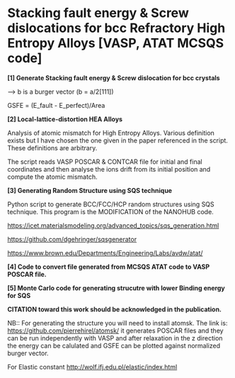 # Stacking fault energy & Screw dislocations for bcc Refractory High Entropy Alloys [VASP, ATAT MCSQS code]

**[1] Generate Stacking fault energy & Screw dislocation for bcc crystals**

--> b is a burger vector (b = a/2[111])

GSFE = (E_fault - E_perfect)/Area

**[2] Local-lattice-distortion HEA Alloys**

Analysis of atomic mismatch for High Entropy Alloys. Various definition exists but I have chosen the one given in the paper referenced in the script. These definitions are arbitrary.

The script reads VASP POSCAR & CONTCAR file for initial and final coordinates and then analyse the ions drift from its initial position and compute the atomic mismatch.

**[3] Generating Random Structure using SQS technique**

Python script to generate BCC/FCC/HCP random structures using SQS technique. This program is the MODIFICATION of the NANOHUB code.

https://icet.materialsmodeling.org/advanced_topics/sqs_generation.html 

https://github.com/dgehringer/sqsgenerator 

https://www.brown.edu/Departments/Engineering/Labs/avdw/atat/

**[4] Code to convert file generated from MCSQS ATAT code to VASP POSCAR file.**

**[5] Monte Carlo code for generating strucutre with lower Binding energy for SQS**

**CITATION toward this work should be acknowledged in the publication.**

NB:: For generating the structure you will need to install atomsk. The link is:
https://github.com/pierrehirel/atomsk/ 
it generates POSCAR files and they can be run independently with VASP and after relaxation in the z direction
the energy can be calulated and GSFE can be plotted against normalized burger vector.

For Elastic constant
http://wolf.ifj.edu.pl/elastic/index.html

